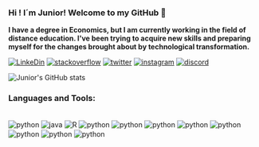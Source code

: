 ###  Hi ! I´m Junior! Welcome to my GitHub 👋

**I have a degree in Economics, but I am currently working in the field of distance education. I've been trying to acquire new skills and preparing myself for the changes brought about by technological transformation.**




[![LinkeDin](https://img.shields.io/badge/LinkedIn-0077B5?style=for-the-badge&logo=linkedin&logoColor=white)](https://www.linkedin.com/in/juniorfernandes27/) [![stackoverflow](https://img.shields.io/badge/Stack_Overflow-FE7A16?style=for-the-badge&logo=stack-overflow&logoColor=white)](https://pt.stackoverflow.com/users/172448/junior-fernandes) [![twitter](https://img.shields.io/badge/Twitter-1DA1F2?style=for-the-badge&logo=twitter&logoColor=white)](https://twitter.com/Junior18555834) [![instagram](https://img.shields.io/badge/Instagram-E4405F?style=for-the-badge&logo=instagram&logoColor=white)](https://www.instagram.com/junior.fernandes.7509/) [![discord](https://img.shields.io/badge/Discord-7289DA?style=for-the-badge&logo=discord&logoColor=white)](https://discord.com/channels/junior27max#3375)



![Junior's GitHub stats](https://github-readme-stats.vercel.app/api?username=Jun27-max&show_icons=true&theme=dracula) 


### Languages and Tools:
<div style="display: inline_block"><br/>
    <img align="center" alt="python" src="https://img.shields.io/badge/Python-3776AB?style=for-the-badge&logo=python&logoColor=white"/>
    <img align="center" alt="java" src="https://img.shields.io/badge/Java-ED8B00?style=for-the-badge&logo=java&logoColor=white"/>
    <img align="center" alt="R" src="https://img.shields.io/badge/R-276DC3?style=for-the-badge&logo=r&logoColor=white"/>
    <img align="center" alt="python" src="https://img.shields.io/badge/MySQL-005C84?style=for-the-badge&logo=mysql&logoColor=white"/>
    <img align="center" alt="python" src="https://img.shields.io/badge/PLSQL-F80000?style=for-the-badge&logo=oracle&logoColor=black"/>
    <img align="center" alt="python" src="https://img.shields.io/badge/MongoDB-4EA94B?style=for-the-badge&logo=mongodb&logoColor=white"/>
    <img align="center" alt="python" src="https://img.shields.io/badge/Amazon_AWS-232F3E?style=for-the-badge&logo=amazon-aws&logoColor=white"/>
    <img align="center" alt="python" src="https://img.shields.io/badge/Ubuntu-E95420?style=for-the-badge&logo=ubuntu&logoColor=white"/>
    <img align="center" alt="python" src="https://img.shields.io/badge/Eclipse-2C2255?style=for-the-badge&logo=eclipse&logoColor=white"/>
    <img align="center" alt="python" src="https://img.shields.io/badge/Jupyter-F37626.svg?&style=for-the-badge&logo=Jupyter&logoColor=white"/>
    <img align="center" alt="python" src="https://img.shields.io/badge/pycharm-143?style=for-the-badge&logo=pycharm&logoColor=black&color=black&labelColor=green"/>









